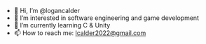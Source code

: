 - 👋 Hi, I’m @logancalder
- 👀 I’m interested in software engineering and game development
- 🌱 I’m currently learning C & Unity
- 📫 How to reach me:
lcalder2022@gmail.com

<!---
logancalder/logancalder is a ✨ special ✨ repository because its `README.md` (this file) appears on your GitHub profile.
You can click the Preview link to take a look at your changes.
--->
